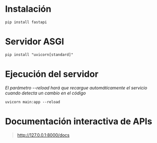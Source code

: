 # Instalación
```
pip install fastapi
```

# Servidor ASGI
```
pip install "uvicorn[standard]"
```

# Ejecución del servidor
_El parámetro --reload hará que recargue automáticamente el servicio cuando detecta un cambio en el código_

```
uvicorn main:app --reload
```

# Documentación interactiva de APIs
> http://127.0.0.1:8000/docs
